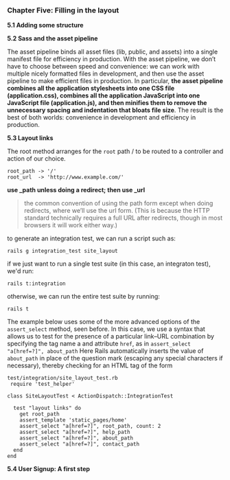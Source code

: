### Chapter Five: Filling in the layout ###

**5.1 Adding some structure**

**5.2 Sass and the asset pipeline**

The asset pipeline binds all asset files (lib, public, and assets) into a single
manifest file for efficiency in production. With the asset pipeline, we don’t
have to choose between speed and convenience: we can work with multiple nicely
formatted files in development, and then use the asset pipeline to make
efficient files in production. In particular, **the asset pipeline combines all
the application stylesheets into one CSS file (application.css), combines all
the application JavaScript into one JavaScript file (application.js), and then
minifies them to remove the unnecessary spacing and indentation that bloats file
size**. The result is the best of both worlds: convenience in development and
efficiency in production.

**5.3 Layout links**

The root method arranges for the ```root``` path / to be routed to a controller
and action of our choice.

```
root_path -> '/'
root_url  -> 'http://www.example.com/'
```

**use _path unless doing a redirect; then use _url**
>the common convention of using the path form except when doing redirects,
where we’ll use the url form. (This is because the HTTP standard technically
requires a full URL after redirects, though in most browsers it will work
either way.)

to generate an integration test, we can run a script such as:

```
rails g integration_test site_layout
```


if we just want to run a single test suite (in this case, an integraton test), we'd run:

```
rails t:integration
```
otherwise, we can run the entire test suite by running:

```
rails t
```

The example below uses some of the more advanced options of the ```assert_select```
method, seen before. In this case, we use a syntax that allows us to test for
the presence of a particular link–URL combination by specifying the tag name a
and attribute ```href```, as in ```assert_select "a[href=?]", about_path```
Here Rails automatically inserts the value of ```about_path``` in place of the
question mark (escaping any special characters if necessary), thereby checking
for an HTML tag of the form

```
test/integration/site_layout_test.rb
 require 'test_helper'

class SiteLayoutTest < ActionDispatch::IntegrationTest

  test "layout links" do
    get root_path
    assert_template 'static_pages/home'
    assert_select "a[href=?]", root_path, count: 2
    assert_select "a[href=?]", help_path
    assert_select "a[href=?]", about_path
    assert_select "a[href=?]", contact_path
  end
end
```

**5.4 User Signup: A first step**
